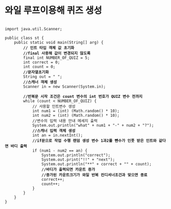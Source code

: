 # 와일 루프이용해 퀴즈 생성

<pre class="language-java" data-title="" data-overflow="wrap" data-line-numbers data-full-width="true"><code class="lang-java">
import java.util.Scanner;

public class st {
    public static void main(String[] arg) {
<strong>        // 인트 타입 객체 값 초기화
</strong><strong>        //final 사용해 값이 변경되지 않도록
</strong>        final int NUMBER_OF_QUIZ = 5;
        int correct = 0;
        int count = 0;
<strong>        //문자열초기화
</strong>        String out = " ";
<strong>        //스캐너 객체 생성
</strong>        Scanner in = new Scanner(System.in);

<strong>        //반복문 시작 조건은 count 변수의 int 번호가 QUIZ 변수 전까지
</strong>        while (count &#x3C; NUMBER_OF_QUIZ) {
            // 사용할 인트변수 생성
            int num1 = (int) (Math.random() * 10);
            int num2 = (int) (Math.random() * 10);
            //변수의 입력 내용 안내 메세지 출력
            System.out.println("what" + num1 + "-" + num2 + "?");
<strong>            //스캐너 입력 객체 생성
</strong>            int an = in.nextInt();
<strong>            //if문으로 작업 수행 랜덤 생성 변수 1과2를 뺸수가 인풋 받은 인트와 같다면 바디 출력
</strong>            if (num1 - num2 == an) {
                System.out.println("correct");
                System.out.print("!!" + "next");
                System.out.println("**" + correct + "" + count);
<strong>                //바디가 출력되면 카운트 증가
</strong><strong>                //증가된 카운트크기가 와일 반복 컨디셔너조건과 맞으면 종료
</strong>                correct++;
                count++;
            }
        }
    }
}


</code></pre>
